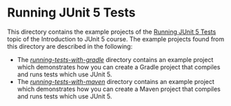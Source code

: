 # Running JUnit 5 Tests

This directory contains the example projects of the [Running JUnit 5 Tests](https://www.cleantestautomation.com/topics/running-junit-5-tests/) 
topic of the Introduction to JUnit 5 course. The example projects found from this directory 
are described in the following:

* The [_running-tests-with-gradle_](https://github.com/pkainulainen/clean-test-automation/tree/main/introduction-to-junit5/running-junit5-tests/running-tests-with-gradle)
  directory contains an example project which demonstrates how you can create a Gradle project
  that compiles and runs tests which use JUnit 5. 
* The [_running-tests-with-maven_](https://github.com/pkainulainen/clean-test-automation/tree/main/running-junit5-tests/running-tests-with-maven)
  directory contains an example project which demonstrates how you can create a Maven project 
  that compiles and runs tests which use JUnit 5.
